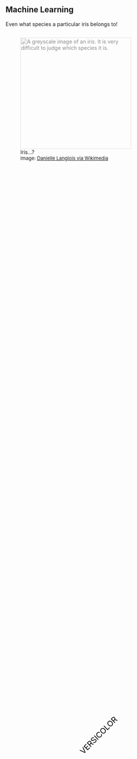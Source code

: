 ## Machine Learning

Even what species a particular iris belongs to!

<figure style="display: inline-block; width: 75%">
  <img src="images/iris_unknown.jpg" width="300" height="300" style="filter: grayscale(100%) opacity(50%)"
    alt="A greyscale image of an iris. It is very difficult to judge which species it is."></img>
  <figcaption>Iris...?</figcaption>
  <figcaption style="font-size: small">Image: <a href="https://commons.wikimedia.org/wiki/File:iris_versicolor_2.jpg">Danielle Langlois via Wikimedia</a></figcaption>
</figure>
<div style="font-size: 150%; margin-top: 5%; position: absolute; top: 50%; left: 50%; transform: translate(-50%, -50%) rotate(-45deg); color: black">VERSICOLOR</div>
